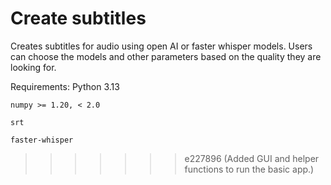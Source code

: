 # Create subtitles
Creates subtitles for audio using open AI or faster whisper models. Users can choose the models and other parameters based on the quality they are looking for. 

Requirements:
    Python 3.13

    numpy >= 1.20, < 2.0

    srt

    faster-whisper
>>>>>>> e227896 (Added GUI and helper functions to run the basic app.)
